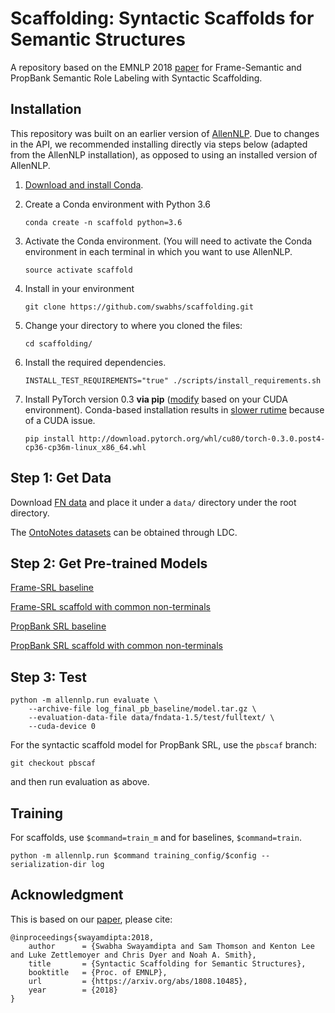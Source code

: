 # Scaffolding: Syntactic Scaffolds for Semantic Structures

A repository based on the EMNLP 2018 [paper](https://arxiv.org/abs/1808.10485) for Frame-Semantic and PropBank Semantic Role Labeling with Syntactic Scaffolding. 


## Installation
This repository was built on an earlier version of [AllenNLP](https://github.com/allenai/allennlp).
Due to changes in the API, we recommended installing directly via steps below (adapted from the AllenNLP installation), as opposed to using an installed version of AllenNLP.

1.  [Download and install Conda](https://conda.io/docs/download.html).

2.  Create a Conda environment with Python 3.6

    ```
    conda create -n scaffold python=3.6
    ```

3.  Activate the Conda environment.  (You will need to activate the Conda environment in each terminal in which you want to use AllenNLP.

    ```
    source activate scaffold
    ```

4. Install in your environment

    ```
    git clone https://github.com/swabhs/scaffolding.git
    ```

5. Change your directory to where you cloned the files:

    ```
    cd scaffolding/
    ```

6.  Install the required dependencies.

    ```
    INSTALL_TEST_REQUIREMENTS="true" ./scripts/install_requirements.sh
    ```

7. Install PyTorch version 0.3 **via pip** ([modify](https://pytorch.org/previous-versions/) based on your CUDA environment).
Conda-based installation results in [slower rutime](https://github.com/pytorch/pytorch/issues/537) because of a CUDA issue.

    ```
    pip install http://download.pytorch.org/whl/cu80/torch-0.3.0.post4-cp36-cp36m-linux_x86_64.whl
    ```

## Step 1: Get Data

Download [FN data](https://drive.google.com/file/d/15n3M4AmURGdGqnNAjn352buUTV5S-fVI/view?usp=sharing) and place it under a `data/` directory under the root directory.

The [OntoNotes datasets](https://catalog.ldc.upenn.edu/LDC2013T19) can be obtained through LDC.

## Step 2: Get Pre-trained Models

[Frame-SRL baseline](https://drive.google.com/open?id=1f7ZLOBc65Y74hPQlYY8mGVHkCiN14dwH)

[Frame-SRL scaffold with common non-terminals](https://drive.google.com/open?id=1V1-U70U-wDKaG3zuONQN3eB77jjS3FSd)

[PropBank SRL baseline](https://drive.google.com/file/d/1ThTagaJeZkIACEYfDn6f4mjMHs0PMSAo/view?usp=sharing)

[PropBank SRL scaffold with common non-terminals](https://drive.google.com/file/d/1vv3KC_OLx0A7ItKqBz9yWwZLIsVZhR5B/view?usp=sharing)


## Step 3: Test

```
python -m allennlp.run evaluate \
    --archive-file log_final_pb_baseline/model.tar.gz \
    --evaluation-data-file data/fndata-1.5/test/fulltext/ \
    --cuda-device 0
```

For the syntactic scaffold model for PropBank SRL, use the `pbscaf` branch:
```
git checkout pbscaf
```
and then run evaluation as above.

## Training

For scaffolds, use `$command=train_m` and for baselines, `$command=train`.
```
python -m allennlp.run $command training_config/$config --serialization-dir log
```

## Acknowledgment

This is based on our [paper](https://arxiv.org/abs/1808.10485), please cite:

```
@inproceedings{swayamdipta:2018,
    author      = {Swabha Swayamdipta and Sam Thomson and Kenton Lee and Luke Zettlemoyer and Chris Dyer and Noah A. Smith},
    title       = {Syntactic Scaffolding for Semantic Structures},
    booktitle   = {Proc. of EMNLP},
    url         = {https://arxiv.org/abs/1808.10485},
    year        = {2018}
}
```

